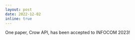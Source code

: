 ```yaml
---
layout: post
date: 2022-12-02
inline: true
---
```


One paper, Crow API, has been accepted to INFOCOM 2023!
